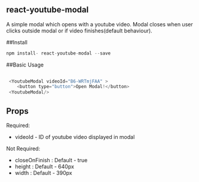 ## react-youtube-modal
A simple modal which opens with a youtube video. Modal closes when user clicks outside modal or if video finishes(default behaviour).


##Install

```javascript 1.8
npm install- react-youtube-modal --save
```
##Basic Usage

```javascript 1.8
  
 <YoutubeModal videoId="B6-WRTmjFAA" >
    <button type="button">Open Modal!</button>
 <YoutubeModal/>
 ```
 
## Props
 
 Required: 
+ videoId - ID of youtube video displayed in modal

 Not Required: 
 + closeOnFinish :  Default - true
 + height : Default - 640px 
 + width : Default - 390px 